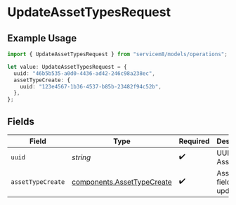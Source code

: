 # UpdateAssetTypesRequest

## Example Usage

```typescript
import { UpdateAssetTypesRequest } from "servicem8/models/operations";

let value: UpdateAssetTypesRequest = {
  uuid: "46b5b535-a0d0-4436-ad42-246c98a238ec",
  assetTypeCreate: {
    uuid: "123e4567-1b36-4537-b85b-23482f94c52b",
  },
};
```

## Fields

| Field                                                                    | Type                                                                     | Required                                                                 | Description                                                              |
| ------------------------------------------------------------------------ | ------------------------------------------------------------------------ | ------------------------------------------------------------------------ | ------------------------------------------------------------------------ |
| `uuid`                                                                   | *string*                                                                 | :heavy_check_mark:                                                       | UUID of the Asset Type                                                   |
| `assetTypeCreate`                                                        | [components.AssetTypeCreate](../../models/components/assettypecreate.md) | :heavy_check_mark:                                                       | Asset Type fields to update                                              |
